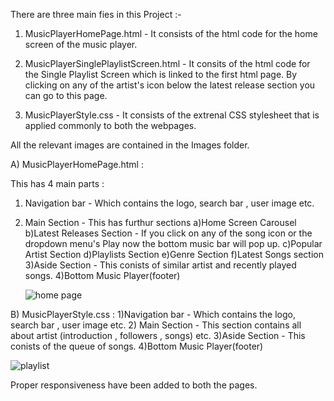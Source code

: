 There are three main fies in this Project :-

1. MusicPlayerHomePage.html - It consists of the html code for the home screen of the music player.

2. MusicPlayerSinglePlaylistScreen.html - It consits of the html code for the Single Playlist Screen which is linked to the first html page. By clicking on any of the artist's icon below the latest release section you can go to this page.

3. MusicPlayerStyle.css - It consists of the extrenal CSS stylesheet that is applied commonly to both the webpages.

  
All the relevant images are contained in the Images folder.

A) MusicPlayerHomePage.html :

This has 4 main parts :

  1) Navigation bar - Which contains the logo, search bar , user image etc.
  2) Main Section - This has furthur sections
        a)Home Screen Carousel
        b)Latest Releases Section - If you click on any of the song icon or the dropdown menu's Play now the bottom music bar will pop up.
        c)Popular Artist Section
        d)Playlists Section
        e)Genre Section
        f)Latest Songs section
   3)Aside Section - This conists of similar artist and recently played songs.
   4)Bottom Music Player(footer)


     ![home page](https://github.com/Snehal9146/Music-Player-Coding-Ninjas/assets/95754301/5173444e-4e3b-4860-9d4d-ed389d5da970)




B) MusicPlayerStyle.css :
    1)Navigation bar - Which contains the logo, search bar , user image etc.
    2) Main Section - This section contains all about artist (introduction , followers , songs) etc.
    3)Aside Section - This conists of the queue of songs.
    4)Bottom Music Player(footer)



    
![playlist](https://github.com/Snehal9146/Music-Player-Coding-Ninjas/assets/95754301/c69262cc-862b-4c62-8fa9-6adf6fdcc5c5)


Proper responsiveness have been added to both the pages.
